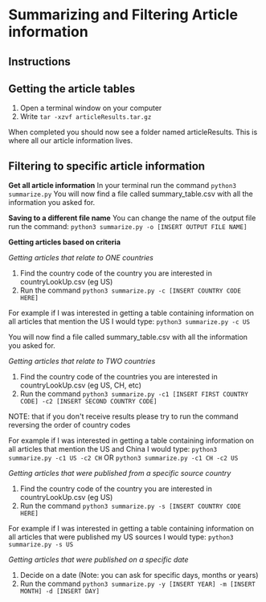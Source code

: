 # Summarizing and Filtering Article information

## Instructions

## Getting the article tables
1. Open a terminal window on your computer
2. Write `tar -xzvf articleResults.tar.gz`

When completed you should now see a folder named articleResults. This is where all our article information lives.

## Filtering to specific article information

**Get all article information**
In your terminal run the command `python3 summarize.py`
You will now find a file called summary_table.csv with all the information you asked for.

**Saving to a different file name**
You can change the name of the output file run the command:
`python3 summarize.py -o [INSERT OUTPUT FILE NAME]`

**Getting articles based on criteria**


*Getting articles that relate to ONE countries*
1. Find the country code of the country you are interested in countryLookUp.csv (eg US)
2. Run the command `python3 summarize.py -c [INSERT COUNTRY CODE HERE]`

For example if I was interested in getting a table containing information on all articles that mention the US I would type:
`python3 summarize.py -c US`

You will now find a file called summary_table.csv with all the information you asked for.

*Getting articles that relate to TWO countries*
1. Find the country code of the countries you are interested in countryLookUp.csv (eg US, CH, etc)
2. Run the command `python3 summarize.py -c1 [INSERT FIRST COUNTRY CODE] -c2 [INSERT SECOND COUNTRY CODE]`

NOTE: that if you don't receive results please try to run the command reversing the order of country codes

For example if I was interested in getting a table containing information on all articles that mention the US and China I would type:
`python3 summarize.py -c1 US -c2 CH` OR 
`python3 summarize.py -c1 CH -c2 US`

*Getting articles that were published from a specific source country*
1. Find the country code of the country you are interested in countryLookUp.csv (eg US)
2. Run the command `python3 summarize.py -s [INSERT COUNTRY CODE HERE]`

For example if I was interested in getting a table containing information on all articles that were published my US sources I would type:
`python3 summarize.py -s US`


*Getting articles that were published on a specific date*
1. Decide on a date (Note: you can ask for specific days, months or years)
2. Run the command `python3 summarize.py -y [INSERT YEAR] -m [INSERT MONTH] -d [INSERT DAY]`
